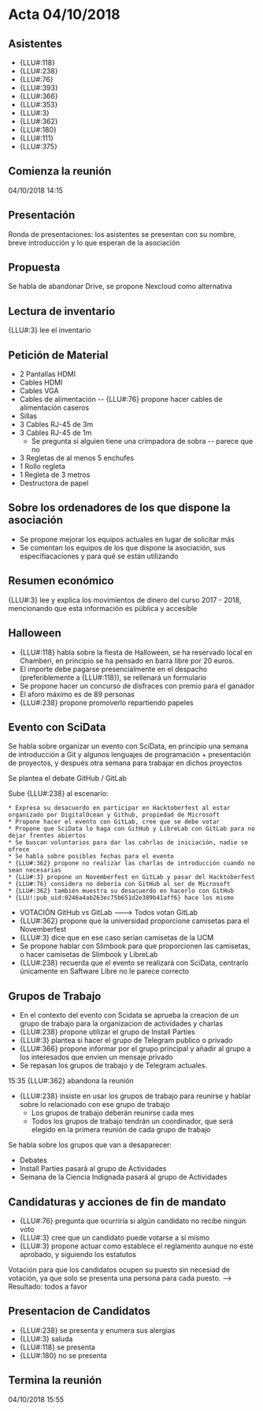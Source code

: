 # Acta 04/10/2018


## Asistentes

* {LLU#:118}
* {LLU#:238}
* {LLU#:76}
* {LLU#:393}
* {LLU#:366}
* {LLU#:353}
* {LLU#:3}
* {LLU#:362}
* {LLU#:180}
* {LLU#:111}
* {LLU#:375}


## Comienza la reunión

04/10/2018
14:15


## Presentación

Ronda de presentaciones: los asistentes se presentan con su nombre, breve introducción y lo que esperan de la asociación


## Propuesta

Se habla de abandonar Drive, se propone Nexcloud como alternativa


## Lectura de inventario

{LLU#:3} lee el inventario


## Petición de Material

* 2 Pantallas HDMI
* Cables HDMI
* Cables VGA
* Cables de alimentación  -- {LLU#:76} propone hacer cables de alimentación caseros
* Sillas
* 3 Cables RJ-45 de 3m
* 3 Cables RJ-45 de 1m
  * Se pregunta si alguien tiene una crimpadora de sobra -- parece que no
* 3 Regletas de al menos 5 enchufes
* 1 Rollo regleta
* 1 Regleta de 3 metros
* Destructora de papel	


## Sobre los ordenadores de los que dispone la asociación

* Se propone mejorar los equipos actuales en lugar de solicitar más
* Se comentan los equipos de los que dispone la asociación, sus especifiacaciones y para qué se están utilizando


## Resumen económico

{LLU#:3} lee y explica los movimientos de dinero del curso 2017 - 2018, mencionando que esta información es pública y accesible


## Halloween
	
* {LLU#:118} habla sobre la fiesta de Halloween, se ha reservado local en Chamberí, en principio se ha pensado en barra libre por 20 euros.
* El importe debe pagarse presencialmente en el despacho (preferiblemente a {LLU#:118}), se rellenará un formulario
* Se propone hacer un concurso de disfraces con premio para el ganador
* El aforo máximo es de 89 personas
* {LLU#:238} propone promoverlo repartiendo papeles


## Evento con SciData
	
Se habla sobre organizar un evento con SciData, en principio una semana de introducción a Git y algunos lenguajes de programación + presentación de proyectos, y después otra semana para trabajar en dichos proyectos

Se plantea el debate GitHub / GitLab

Sube {LLU#:238} al escenario:

    * Expresa su desacuerdo en participar en Hacktoberfest al estar organizado por DigitalOcean y Github, propiedad de Microsoft
    * Propone hacer el evento con GitLab, cree que se debe votar
    * Propone que SciData lo haga con GitHub y LibreLab con GitLab para no dejar frentes abiertos
    * Se buscan voluntarios para dar las cahrlas de iniciación, nadie se ofrece
    * Se habla sobre posibles fechas para el evento
    * {LLU#:362} propone no realizar las charlas de introducción cuando no sean necesarias
    * {LLU#:3} propone un Novemberfest en GitLab y pasar del Hacktoberfest
    * {LLU#:76} considera no debería con GitHub al ser de Microsoft 
    * {LLU#:362} también muestra su desacuerdo en hacerlo con GitHub
    * {LLU!:pub_uid:0246a4ab263ec75b651d2e389b41aff6} hace los mismo

* VOTACIÓN GitHub vs GitLab ---> Todos votan GitLab
* {LLU#:362} propone que la universidad proporcione camisetas para el Novemberfest
* {LLU#:3} dice que en ese caso serían camisetas de la UCM
* Se propone hablar con Slimbook para que proporcionen las camisetas, o hacer camisetas de Slimbook y LibreLab
* {LLU#:238} recuerda que el evento se realizará con SciData, centrarlo únicamente en Saftware Libre no le parece correcto


## Grupos de Trabajo

* En el contexto del evento con Scidata se aprueba la creacion de un grupo de trabajo para la organizacion de actividades y charlas
* {LLU#:238} propone utilizar el grupo de Install Parties
* {LLU#:3} plantea si hacer el grupo de Telegram publico o privado
* {LLU#:366} propone informar por el grupo principal y añadir al grupo a los interesados que envien un mensaje privado	
* Se repasan los grupos de trabajo y de Telegram actuales. 

15:35 {LLU#:362} abandona la reunión

* {LLU#:238} insiste en usar los grupos de trabajo para reunirse y hablar sobre lo relacionado con ese grupo de trabajo
  * Los grupos de trabajo deberán reunirse cada mes
  * Todos los grupos de trabajo tendrán un coordinador, que será elegido en la primera reunión de cada grupo de trabajo

Se habla sobre los grupos que van a desaparecer:

* Debates
* Install Parties pasará al grupo de Actividades
* Semana de la Ciencia Indignada pasará al grupo de Actividades



## Candidaturas y acciones de fin de mandato
	
* {LLU#:76} pregunta que ocurriría si algún candidato no recibe ningún voto
* {LLU#:3} cree que un candidato puede votarse a sí mismo
* {LLU#:3} propone actuar como establece el reglamento aunque no esté aprobado, y siguiendo los estatutos

Votación para que los candidatos ocupen su puesto sin necesiad de votación, ya que solo se presenta una persona para cada puesto. --> Resultado: todos a favor

## Presentacion de Candidatos
	
* {LLU#:238} se presenta y enumera sus alergias
* {LLU#:3} saluda
* {LLU#:118} se presenta
* {LLU#:180} no se presenta

## Termina la reunión

04/10/2018
15:55
